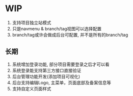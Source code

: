 # WIP

1. 支持项目独立站模式
2. 只是navmenu & branch/tag视图可以选择配置
3. branch/tag或许会做成后台可配置, 并不是所有的branch/tag

## 长期
1. 系统增加登录功能, 部分项目需要登录之后才可以看
2. 系统登录能支持第三方接口直接验证
3. 后台管理功能开发(添加项目可视化)
4. 后台支持编辑Logo, 主菜单，页面底部及备案信息等
5. 支持自定义页面样式
